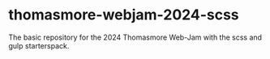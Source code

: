 # thomasmore-webjam-2024-scss
The basic repository for the 2024 Thomasmore Web-Jam with the scss and gulp starterspack.
